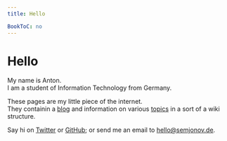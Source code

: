 ```yaml
---
title: Hello

BookToC: no
---
```


# Hello

My name is Anton.  
I am a student of Information Technology from Germany.

These pages are my little piece of the internet.  
They containin a [blog](/posts) and information on various
[topics](/docs/tips) in a sort of a wiki structure.

Say hi on [Twitter](https://twitter.com/ansemjo) or
[GitHub](https://github.com/ansemjo); or send me an email to hello@semjonov.de.

